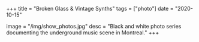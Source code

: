 +++
title = "Broken Glass & Vintage Synths"
tags = ["photo"]
date = "2020-10-15"

image = "/img/show_photos.jpg"
desc = "Black and white photo series documenting the underground music scene in Montreal."
+++
